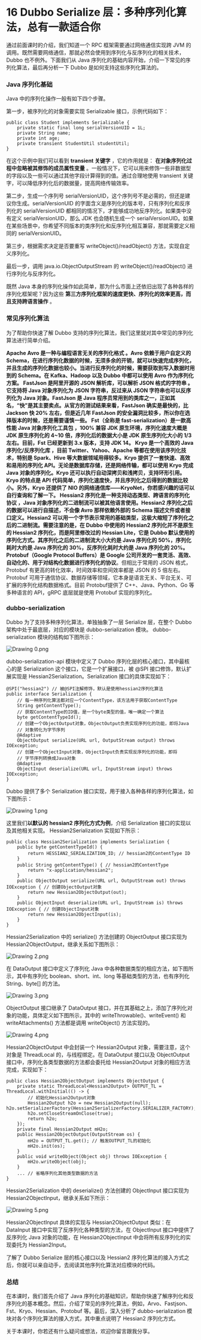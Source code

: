 # 16 Dubbo Serialize 层：多种序列化算法，总有一款适合你

通过前面课时的介绍，我们知道一个 RPC 框架需要通过网络通信实现跨 JVM 的调用。既然需要网络通信，那就必然会使用到序列化与反序列化的相关技术，Dubbo 也不例外。下面我们从 Java 序列化的基础内容开始，介绍一下常见的序列化算法，最后再分析一下 Dubbo 是如何支持这些序列化算法的。

### Java 序列化基础

Java 中的序列化操作一般有如下四个步骤。

第一步，被序列化的对象需要实现 Serializable 接口，示例代码如下：

```
public class Student implements Serializable {
    private static final long serialVersionUID = 1L;
    private String name;
    private int age;
    private transient StudentUtil studentUtil;
}

```

在这个示例中我们可以看到 **transient 关键字** ，它的作用就是： **在对象序列化过程中忽略被其修饰的成员属性变量** 。一般情况下，它可以用来修饰一些非数据型的字段以及一些可以通过其他字段计算得到的值。通过合理地使用 transient 关键字，可以降低序列化后的数据量，提高网络传输效率。

第二步，生成一个序列号 serialVersionUID，这个序列号不是必需的，但还是建议你生成。serialVersionUID 的字面含义是序列化的版本号，只有序列化和反序列化的 serialVersionUID 都相同的情况下，才能够成功地反序列化。如果类中没有定义 serialVersionUID，那么 JDK 也会随机生成一个 serialVersionUID。如果在某些场景中，你希望不同版本的类序列化和反序列化相互兼容，那就需要定义相同的 serialVersionUID。

第三步，根据需求决定是否要重写 writeObject()/readObject() 方法，实现自定义序列化。

最后一步，调用 java.io.ObjectOutputStream 的 writeObject()/readObject() 进行序列化与反序列化。

既然 Java 本身的序列化操作如此简单，那为什么市面上还依旧出现了各种各样的序列化框架呢？因为这些 **第三方序列化框架的速度更快、序列化的效率更高，而且支持跨语言操作** 。

### 常见序列化算法

为了帮助你快速了解 Dubbo 支持的序列化算法，我们这里就对其中常见的序列化算法进行简单介绍。

**Apache Avro 是一种与编程语言无关的序列化格式 **。Avro 依赖于用户自定义的 Schema，在进行序列化数据的时候，无须多余的开销，就可以快速完成序列化，并且生成的序列化数据也较小。当进行反序列化的时候，需要获取到写入数据时用到的 Schema。在 Kafka、Hadoop 以及 Dubbo 中都可以使用 Avro 作为序列化方案。** FastJson 是阿里开源的 JSON 解析库，可以解析 JSON 格式的字符串 **。它支持将 Java 对象序列化为 JSON 字符串，反过来从 JSON 字符串也可以反序列化为 Java 对象。FastJson 是 Java 程序员常用到的类库之一，正如其名，“快”是其主要卖点。从官方的测试结果来看，FastJson 确实是最快的，比 Jackson 快 20% 左右，但是近几年 FastJson 的安全漏洞比较多，所以你在选择版本的时候，还是需要谨慎一些。** Fst（全称是 fast-serialization）是一款高性能 Java 对象序列化工具包 **，100% 兼容 JDK 原生环境，序列化速度大概是JDK 原生序列化的 4~10 倍，序列化后的数据大小是 JDK 原生序列化大小的 1/3 左右。目前，Fst 已经更新到 3.x 版本，支持 JDK 14。** Kryo 是一个高效的 Java 序列化/反序列化库 **，目前 Twitter、Yahoo、Apache 等都在使用该序列化技术，特别是 Spark、Hive 等大数据领域用得较多。Kryo 提供了一套快速、高效和易用的序列化 API。无论是数据库存储，还是网络传输，都可以使用 Kryo 完成 Java 对象的序列化。Kryo 还可以执行自动深拷贝和浅拷贝，支持环形引用。Kryo 的特点是 API 代码简单，序列化速度快，并且序列化之后得到的数据比较小。另外，Kryo 还提供了 NIO 的网络通信库——KryoNet，你若感兴趣的话可以自行查询和了解一下。** Hessian2 序列化是一种支持动态类型、跨语言的序列化协议 **，Java 对象序列化的二进制流可以被其他语言使用。Hessian2 序列化之后的数据可以进行自描述，不会像 Avro 那样依赖外部的 Schema 描述文件或者接口定义。Hessian2 可以用一个字节表示常用的基础类型，这极大缩短了序列化之后的二进制流。需要注意的是，在 Dubbo 中使用的 Hessian2 序列化并不是原生的 Hessian2 序列化，而是阿里修改过的 Hessian Lite，它是 Dubbo 默认使用的序列化方式。其序列化之后的二进制流大小大约是 Java 序列化的 50%，序列化耗时大约是 Java 序列化的 30%，反序列化耗时大约是 Java 序列化的 20%。** Protobuf（Google Protocol Buffers）是 Google 公司开发的一套灵活、高效、自动化的、用于对结构化数据进行序列化的协议**。但相比于常用的 JSON 格式，Protobuf 有更高的转化效率，时间效率和空间效率都是 JSON 的 5 倍左右。Protobuf 可用于通信协议、数据存储等领域，它本身是语言无关、平台无关、可扩展的序列化结构数据格式。目前 Protobuf提供了 C++、Java、Python、Go 等多种语言的 API，gRPC 底层就是使用 Protobuf 实现的序列化。

### dubbo-serialization

Dubbo 为了支持多种序列化算法，单独抽象了一层 Serialize 层，在整个 Dubbo 架构中处于最底层，对应的模块是 dubbo-serialization 模块。 dubbo-serialization 模块的结构如下图所示：

![Drawing 0.png](assets/Ciqc1F9gbIiAdyaqAAB4bHnToKs832.png)

dubbo-serialization-api 模块中定义了 Dubbo 序列化层的核心接口，其中最核心的是 Serialization 这个接口，它是一个扩展接口，被 @SPI 接口修饰，默认扩展实现是 Hessian2Serialization。Serialization 接口的具体实现如下：

```
@SPI("hessian2") // 被@SPI注解修饰，默认是使用hessian2序列化算法
public interface Serialization {
    // 每一种序列化算法都对应一个ContentType，该方法用于获取ContentType
    String getContentType();
    // 获取ContentType的ID值，是一个byte类型的值，唯一确定一个算法
    byte getContentTypeId();
    // 创建一个ObjectOutput对象，ObjectOutput负责实现序列化的功能，即将Java
    // 对象转化为字节序列
    @Adaptive
    ObjectOutput serialize(URL url, OutputStream output) throws IOException;
    // 创建一个ObjectInput对象，ObjectInput负责实现反序列化的功能，即将
    // 字节序列转换成Java对象
    @Adaptive
    ObjectInput deserialize(URL url, InputStream input) throws IOException;
}

```

Dubbo 提供了多个 Serialization 接口实现，用于接入各种各样的序列化算法，如下图所示：

![Drawing 1.png](assets/CgqCHl9gbJKAFOslAAFjEeB7nf0890.png)

这里我们**以默认的 hessian2 序列化方式为例**，介绍 Serialization 接口的实现以及其他相关实现。 Hessian2Serialization 实现如下所示：

```
public class Hessian2Serialization implements Serialization {
    public byte getContentTypeId() {
        return HESSIAN2_SERIALIZATION_ID; // hessian2的ContentType ID
    }
    public String getContentType() { // hessian2的ContentType
        return "x-application/hessian2";
    }
    public ObjectOutput serialize(URL url, OutputStream out) throws IOException { // 创建ObjectOutput对象
        return new Hessian2ObjectOutput(out);
    }
    public ObjectInput deserialize(URL url, InputStream is) throws IOException { // 创建ObjectInput对象
        return new Hessian2ObjectInput(is);
    }
}

```

Hessian2Serialization 中的 serialize() 方法创建的 ObjectOutput 接口实现为 Hessian2ObjectOutput，继承关系如下图所示：

![Drawing 2.png](assets/CgqCHl9gbOiAG_1mAABH4c18z9c011.png)

在 DataOutput 接口中定义了序列化 Java 中各种数据类型的相应方法，如下图所示，其中有序列化 boolean、short、int、long 等基础类型的方法，也有序列化 String、byte\[\] 的方法。

![Drawing 3.png](assets/Ciqc1F9gbO6AExKqAAB_Dm_zMt0793.png)

ObjectOutput 接口继承了 DataOutput 接口，并在其基础之上，添加了序列化对象的功能，具体定义如下图所示，其中的 writeThrowable()、writeEvent() 和 writeAttachments() 方法都是调用 writeObject() 方法实现的。

![Drawing 4.png](assets/CgqCHl9gbPOATpsmAABH5ZuVc6E438.png)

Hessian2ObjectOutput 中会封装一个 Hessian2Output 对象，需要注意，这个对象是 ThreadLocal 的，与线程绑定。在 DataOutput 接口以及 ObjectOutput 接口中，序列化各类型数据的方法都会委托给 Hessian2Output 对象的相应方法完成，实现如下：

```
public class Hessian2ObjectOutput implements ObjectOutput {
    private static ThreadLocal<Hessian2Output> OUTPUT_TL = ThreadLocal.withInitial(() -> {
        // 初始化Hessian2Output对象
        Hessian2Output h2o = new Hessian2Output(null);        h2o.setSerializerFactory(Hessian2SerializerFactory.SERIALIZER_FACTORY);
        h2o.setCloseStreamOnClose(true);
        return h2o;
    });
    private final Hessian2Output mH2o;
    public Hessian2ObjectOutput(OutputStream os) {
        mH2o = OUTPUT_TL.get(); // 触发OUTPUT_TL的初始化
        mH2o.init(os);
    }
    public void writeObject(Object obj) throws IOException {
        mH2o.writeObject(obj);
    }
    ... // 省略序列化其他类型数据的方法
}

```

Hessian2Serialization 中的 deserialize() 方法创建的 ObjectInput 接口实现为 Hessian2ObjectInput，继承关系如下所示：

![Drawing 5.png](assets/CgqCHl9gbQ6AXSDeAABIcO3u8aY906.png)

Hessian2ObjectInput 具体的实现与 Hessian2ObjectOutput 类似：在 DataInput 接口中实现了反序列化各种类型的方法，在 ObjectInput 接口中提供了反序列化 Java 对象的功能，在 Hessian2ObjectInput 中会将所有反序列化的实现委托为 Hessian2Input。

了解了 Dubbo Serialize 层的核心接口以及 Hessian2 序列化算法的接入方式之后，你就可以亲自动手，去阅读其他序列化算法对应模块的代码。

### 总结

在本课时，我们首先介绍了 Java 序列化的基础知识，帮助你快速了解序列化和反序列化的基本概念。然后，介绍了常见的序列化算法，例如，Arvo、Fastjson、Fst、Kryo、Hessian、Protobuf 等。最后，深入分析了 dubbo-serialization 模块对各个序列化算法的接入方式，其中重点说明了 Hessian2 序列化方式。

关于本课时，你若还有什么疑问或想法，欢迎你留言跟我分享。
